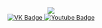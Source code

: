<div id="header" align="center">
  <img src="https://media.giphy.com/media/3XwdIurpTkRnk5punB/giphy.gif"/>
</div>
<div id="badges" align="center">
  <a href="Vk.com/krowl9n">
    <img src="https://img.shields.io/badge/VK-blue?style=for-the-badge&logo=VK&logoColor=white" alt="VK Badge"/>
  </a>
  <a href="(https://www.youtube.com/c/UCP1nmOeMuZWr0xpz6dWm3Jw)">
    <img src="https://img.shields.io/badge/YouTube-red?style=for-the-badge&logo=youtube&logoColor=white" alt="Youtube Badge"/>
  </a>
</div>
